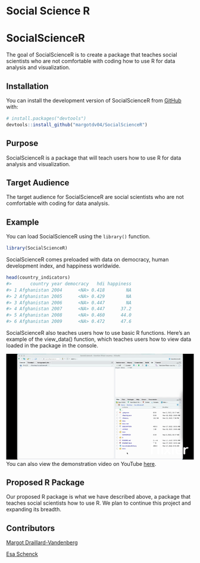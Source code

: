 Social Science R
================

<!-- README.md is generated from README.Rmd. Please edit that file -->

# SocialScienceR

<!-- badges: start -->
<!-- badges: end -->

The goal of SocialScienceR is to create a package that teaches social
scientists who are not comfortable with coding how to use R for data
analysis and visualization.

## Installation

You can install the development version of SocialScienceR from
[GitHub](https://github.com/) with:

``` r
# install.packages("devtools")
devtools::install_github("margotdv04/SocialScienceR")
```

## Purpose

SocialScienceR is a package that will teach users how to use R for data
analysis and visualization.

## Target Audience

The target audience for SocialScienceR are social scientists who are not
comfortable with coding for data analysis.

## Example

You can load SocialScienceR using the `library()` function.

``` r
library(SocialScienceR)
```

SocialScienceR comes preloaded with data on democracy, human development
index, and happiness worldwide.

``` r
head(country_indicators)
#>       country year democracy   hdi happiness
#> 1 Afghanistan 2004      <NA> 0.418        NA
#> 2 Afghanistan 2005      <NA> 0.429        NA
#> 3 Afghanistan 2006      <NA> 0.447        NA
#> 4 Afghanistan 2007      <NA> 0.447      37.2
#> 5 Afghanistan 2008      <NA> 0.460      44.0
#> 6 Afghanistan 2009      <NA> 0.472      47.6
```

SocialScienceR also teaches users how to use basic R functions. Here’s
an example of the view_data() function, which teaches users how to view
data loaded in the package in the console.

![view_data_gif](view_data.gif) You can also view the demonstration
video on YouTube
[here](https://www.youtube.com/embed/L7CdsK5cb5E/0.jpg).

## Proposed R Package

Our proposed R package is what we have described above, a package that
teaches social scientists how to use R. We plan to continue this project
and expanding its breadth.

## Contributors

[Margot Draillard-Vandenberg](https://github.com/margotdv04)

[Esa Schenck](https://github.com/esaschenck)
